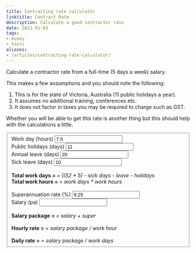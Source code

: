 ```yaml
---
title: Contracting rate calculator
linktitle: Contract Rate
description: Calculate a good contractor rate
date: 2021-01-03
tags:
- money
- tools
aliases:
- /articles/contracting-rate-calculator/
---
```


Calculate a contractor rate from a full-time (5 days a week) salary.

<!--more-->

This makes a few assumptions and you should note the following:

1. This is for the state of Victoria, Australia (11 public holidays a year).
2. It assumes no additional training, conferences etc.
3. It does not factor in taxes you may be required to charge such as GST.

Whether you will be able to get this rate is another thing but this should help
with the calculations a little.

<form id="contracting-calculator">
<fieldset class="aligned">
<label>Work day (hours)</label>
<input class="param" type="number" id="hours" value="7.5" min="0"></input>
<br>
<label>Public holidays (days)</label>
<input class="param" type="number" id="holidays" value="11" min="0"></input>
<br>
<label>Annual leave (days)</label>
<input class="param" type="number" id="leave" value="20" min="0"></input>
<br>
<label>Sick leave (days)</label>
<input class="param" type="number" id="sickLeave" value="10" min="0"></input>
<br>
<br>
<strong>Total work days = <span id="workDays"></span></strong> <em>= ((52 * 5) - sick days - leave - holidays</em>
<br>
<strong>Total work hours = <span id="workHours"></span></strong> <em>= work days * work hours</em>
<br>
<br>
<label>Superannuation rate (%)</label>
<input class="param" type="number" id="superRate" value="9.25" min="0"></input>
<br>
<label>Salary (pa)</label>
<input class="param" type="number" id="salary" value="" min="0"></input>
<br>
<br>
<strong>Salary package = <span id="totalSalary"></span></strong> <em>= salary + super</em>
<br>
<br>
<strong>Hourly rate = <span id="hourlyRate"></span></strong> <em>= salary package / work hour</em>
<br>
<br>
<strong>Daily rate = <span id="dailyRate"></span></strong> <em>= salary package / work days</em>
</fieldset>
</form>
